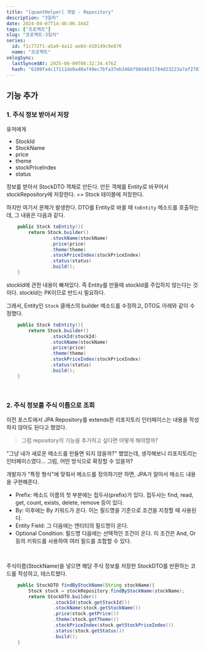 ```yaml
---
title: "[quantHelper] 개발 - Repository"
description: "3일차"
date: 2024-04-07T14:46:06.344Z
tags: ["프로젝트"]
slug: "프로젝트-3일차"
series:
  id: f1c772f1-a5a9-4a12-ae8d-d10149c9e876
  name: "프로젝트"
velogSync:
  lastSyncedAt: 2025-08-09T00:32:34.476Z
  hash: "6200fa4c17111de0a40af49ec7bfa37eb3466f98d4831784d23223a7af2787fd"
---
```


## 기능 추가

### 1. 주식 정보 받아서 저장

유저에게 
- StockId
- StockName
- price
- theme
- stockPriceIndex
- status

정보를 받아서 StockDTO 객체로 만든다.
만든 객체를 Entity로 바꾸어서 stockRepository에 저장한다.
== Stock 테이블에 저장한다.

하지만 여기서 문제가 발생한다.
DTO를 Entity로 바꿀 때 ```toEntity``` 메소드를 호출하는데, 그 내용은 다음과 같다.
```java
    public Stock toEntity(){
        return Stock.builder()
                .stockName(stockName)
                .price(price)
                .theme(theme)
                .stockPriceIndex(stockPriceIndex)
                .status(status)
                .build();
    }
```

stockId에 관한 내용이 빠져있다.
즉 Entity를 만들때 stockId를 주입하지 않는다는 것이다.
stockId는 PK이므로 반드시 필요하다.

그래서, Entity인 ```Stock``` 클래스의 builder 메소드를 수정하고, DTO도 아래와 같이 수정했다.
```java
    public Stock toEntity(){
        return Stock.builder()
        		.stockId(stockId)
                .stockName(stockName)
                .price(price)
                .theme(theme)
                .stockPriceIndex(stockPriceIndex)
                .status(status)
                .build();
    }
```


<br>

### 2. 주식 정보를 주식 이름으로 조회
이전 포스트에서 JPA Repository를 extends한 리포지토리 인터페이스는 내용을 작성하지 않아도 된다고 했었다.
> 그럼 repository의 기능을 추가하고 싶다면 어떻게 해야할까?

"그냥 내가 새로운 메소드를 만들면 되지 않을까?" 했었는데, 생각해보니 리포지토리는 인터페이스였다...
그럼, 어떤 방식으로 확장할 수 있을까?

개발자가 "특정 형식"에 맞춰서 메소드를 정의하기만 하면, JPA가 알아서 메소드 내용을 구현해준다.

- Prefix: 메소드 이름의 첫 부분에는 접두사(prefix)가 있다. 접두사는 find, read, get, count, exists, delete, remove 등이 있다.
- By: 이후에는 By 키워드가 온다. 이는 필드명을 기준으로 조건을 지정할 때 사용된다.
- Entity Field: 그 다음에는 엔티티의 필드명이 온다.
- Optional Condition: 필드명 다음에는 선택적인 조건이 온다. 이 조건은 And, Or 등의 키워드를 사용하여 여러 필드를 조합할 수 있다.

<br>

주식이름(StockName)을 넣으면 해당 주식 정보를 저장한 StockDTO를 반환하는 코드를 작성하고, 테스트했다.

```java
    public StockDTO findByStockName(String stockName){
        Stock stock = stockRepository.findByStockName(stockName);
        return StockDTO.builder()
                 .stockId(stock.getStockId())
                 .stockName(stock.getStockName())
                 .price(stock.getPrice())
                 .theme(stock.getTheme())
                 .stockPriceIndex(stock.getStockPriceIndex())
                 .status(stock.getStatus())
                 .build();
    }
```